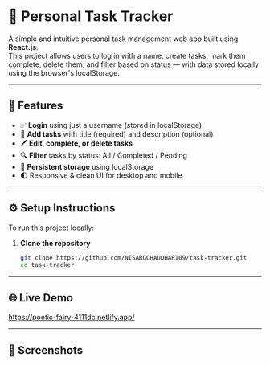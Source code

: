 # 📝 Personal Task Tracker

A simple and intuitive personal task management web app built using **React.js**.  
This project allows users to log in with a name, create tasks, mark them complete, delete them, and filter based on status — with data stored locally using the browser's localStorage.

---

## 📌 Features

- ✅ **Login** using just a username (stored in localStorage)
- 📝 **Add tasks** with title (required) and description (optional)
- 🖊️ **Edit, complete, or delete tasks**
- 🔍 **Filter** tasks by status: All / Completed / Pending
- 💾 **Persistent storage** using localStorage
- 🌓 Responsive & clean UI for desktop and mobile

---

## ⚙️ Setup Instructions

To run this project locally:

1. **Clone the repository**  
   ```bash
   git clone https://github.com/NISARGCHAUDHARI09/task-tracker.git
   cd task-tracker

---

## 🌐 Live Demo
https://poetic-fairy-4111dc.netlify.app/

---

## 📸 Screenshots

